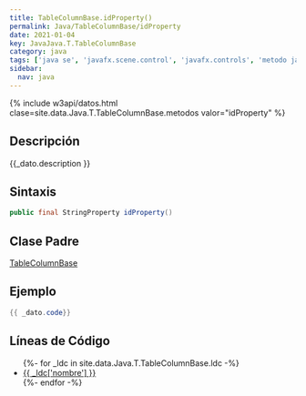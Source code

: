```yaml
---
title: TableColumnBase.idProperty()
permalink: Java/TableColumnBase/idProperty
date: 2021-01-04
key: JavaJava.T.TableColumnBase
category: java
tags: ['java se', 'javafx.scene.control', 'javafx.controls', 'metodo java', 'JavaFX 8.0']
sidebar: 
  nav: java
---
```


{% include w3api/datos.html clase=site.data.Java.T.TableColumnBase.metodos valor="idProperty" %}

## Descripción
{{_dato.description }}

## Sintaxis
~~~java
public final StringProperty idProperty()
~~~

## Clase Padre
[TableColumnBase](/Java/TableColumnBase/)

## Ejemplo
~~~java
{{ _dato.code}}
~~~

## Líneas de Código
<ul>
{%- for _ldc in site.data.Java.T.TableColumnBase.ldc -%}
   <li>
       <a href="{{_ldc['url'] }}">{{ _ldc['nombre'] }}</a>
   </li>
{%- endfor -%}
</ul>
